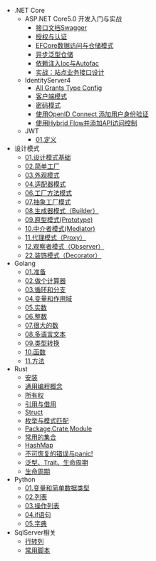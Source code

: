 * .NET Core
    * ASP.NET Core5.0 开发入门与实战
        * [接口文档Swagger](netcore5/swagger.md)
		* [授权与认证](netcore5/authention.md)
		* [EFCore数据访问与仓储模式](netcore5/efcore.md)
		* [异步泛型仓储](netcore5/cangchu_t.md)
		* [依赖注入Ioc与Autofac](netcore5/ioc_autofac.md)
		* [实战：站点业务接口设计](netcore5/businessinterface.md)
    * IdentityServer4
	    * [All Grants Type Config](ids4/Ids_all_config.md)
        * [客户端模式](ids4/20220415_clientcredential.md)
		* [密码模式](ids4/20220415_password.md)
		* [使用OpenID Connect 添加用户身份验证](ids4/openidconnect.md)
		* [使用Hybrid Flow并添加API访问控制](ids4/hybrid_flow.md)
	* JWT
		* [01.定义](jwt/01.定义.md)
* 设计模式
	* [01.设计模式基础](designPattern/01.设计模式基础.md)
	* [02.简单工厂](designPattern/02.简单工厂.md)
	* [03.外观模式](designPattern/03.外观模式.md)
	* [04.适配器模式](designPattern/04.适配器模式.md)
	* [06.工厂方法模式](designPattern/06.工厂方法模式.md)
	* [07.抽象工厂模式](designPattern/07.抽象工厂模式.md)
	* [08.生成器模式（Builder）](designPattern/08.生成器模式（Builder）.md)
	* [09.原型模式(Prototype)](designPattern/09.原型模式(Prototype).md)
	* [10.中介者模式(Mediator)](designPattern/10.中介者模式(Mediator).md)
	* [11.代理模式（Proxy）](designPattern/11.代理模式（Proxy）.md)
	* [12.观察者模式（Observer）](designPattern/12.观察者模式（Observer）.md)
	* [22.装饰模式（Decorator）](designPattern\22.装饰模式（Decorator）.md)
* Golang
	* [01.准备](golang/basic/01.准备.md)
	* [02.做个计算器](golang/basic/02.做个计算器.md)
	* [03.循环和分支](golang/basic/03.循环和分支.md)
	* [04.变量和作用域](golang/basic/04.变量和作用域.md)
	* [05.实数](golang/basic/05.实数.md)
	* [06.整数](golang/basic/06.整数.md)
	* [07.很大的数](golang/basic/07.很大的数.md)
	* [08.多语言文本](golang/basic/08.多语言文本.md)
	* [09.类型转换](golang/basic/09.类型转换.md)
	* [10.函数](golang/basic/10.函数.md)
	* [11.方法](golang/basic/11.方法.md)
* Rust
	* [安装](rust/01.安装.md)
	* [通用编程概念](rust/02.通用编程概念.md)
	* [所有权](rust/03.所有权.md)
	* [引用与借用](rust/03.引用与借用.md)
	* [Struct](rust/05.Struct.md)
	* [枚举与模式匹配](rust/06.枚举与模式匹配.md)
	* [Package,Crate,Module](rust/07.Package,Crate,Module.md)
	* [常用的集合](rust/08.常用的集合.md)
	* [HashMap](rust/09.HashMap.md)
	* [不可恢复的错误与panic!](rust/10.不可恢复的错误与panic!.md)
	* [泛型、Trait、生命周期](rust/11.泛型、Trait、生命周期.md)
	* [生命周期](rust/12.生命周期.md)
* Python
    * [01.变量和简单数据类型](python/pythonbook/01.变量和简单数据类型.md)
	* [02.列表](python/pythonbook/02.列表.md)
	* [03.操作列表](python/pythonbook/03.操作列表.md)
	* [04.if语句](python/pythonbook/04.if语句.md)
	* [05.字典](python/pythonbook/05.字典.md)
* SqlServer相关
    * [行转列](sqlserver/rowtocolumn.md)
	* [常用脚本](sqlserver/sql_script.md)
	